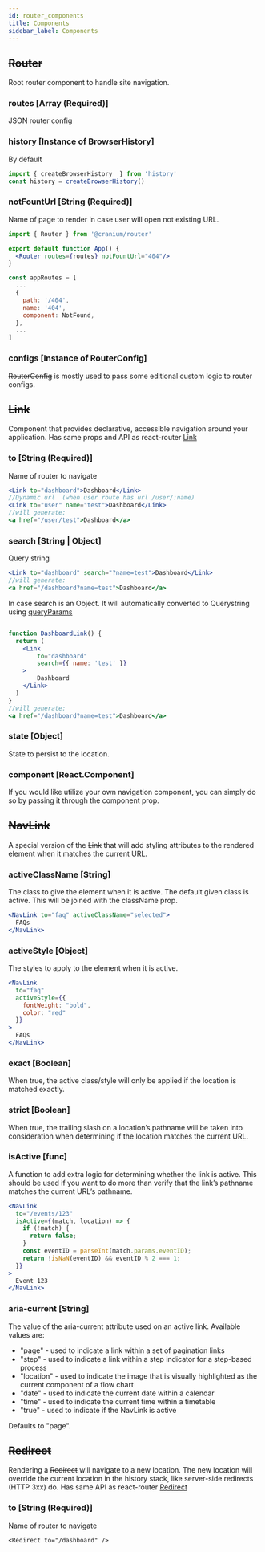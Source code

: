 ```yaml
---
id: router_components
title: Components
sidebar_label: Components
---
```


## ~~Router~~

Root router component to handle site navigation.

### routes [Array (Required)] 
JSON router config

### history [Instance of BrowserHistory] 
By default

```js
import { createBrowserHistory  } from 'history'
const history = createBrowserHistory()
```

### notFountUrl [String (Required)]

Name of page to render in case user will open not existing URL.

```jsx
import { Router } from '@cranium/router'

export default function App() {
  <Router routes={routes} notFountUrl="404"/>
}
```

```jsx
const appRoutes = [
  ...
  {
    path: '/404',
    name: '404',
    component: NotFound,
  },
  ...
]
```

### configs [Instance of RouterConfig]

~~RouterConfig~~ is mostly used to pass some editional custom logic to router configs.

## ~~Link~~

Component that provides declarative, accessible navigation around your application. Has same props and API as react-router [Link](https://reactrouter.com/web/api/Link)

### to [String (Required)] 
Name of router to navigate

```jsx
<Link to="dashboard">Dashboard</Link>
//Dynamic url  (when user route has url /user/:name)
<Link to="user" name="test">Dashboard</Link> 
//will generate:
<a href="/user/test">Dashboard</a>
```
### search [String | Object] 

Query string
```jsx
<Link to="dashboard" search="?name=test">Dashboard</Link>
//will generate:
<a href="/dashboard?name=test">Dashboard</a>
```
In case search is an Object. It will automatically converted to Querystring using [queryParams](https://alexgul4enko.github.io/bones/docs/queryParams/queryParams_about)

```jsx

function DashboardLink() {
  return (
    <Link 
        to="dashboard"
        search={{ name: 'test' }}
    >
        Dashboard
    </Link>
  )
}
//will generate:
<a href="/dashboard?name=test">Dashboard</a>
```
### state [Object]

State to persist to the location.

### component [React.Component]
If you would like utilize your own navigation component, you can simply do so by passing it through the component prop.


## ~~NavLink~~

A special version of the ~~Link~~ that will add styling attributes to the rendered element when it matches the current URL.

### activeClassName [String] 
The class to give the element when it is active. The default given class is active. This will be joined with the className prop.

```jsx
<NavLink to="faq" activeClassName="selected">
  FAQs
</NavLink>
```


### activeStyle [Object] 
The styles to apply to the element when it is active.

```jsx
<NavLink
  to="faq"
  activeStyle={{
    fontWeight: "bold",
    color: "red"
  }}
>
  FAQs
</NavLink>
```

### exact [Boolean]

When true, the active class/style will only be applied if the location is matched exactly.

### strict [Boolean]

When true, the trailing slash on a location’s pathname will be taken into consideration when determining if the location matches the current URL.

### isActive [func]

A function to add extra logic for determining whether the link is active. This should be used if you want to do more than verify that the link’s pathname matches the current URL’s pathname.

```jsx
<NavLink
  to="/events/123"
  isActive={(match, location) => {
    if (!match) {
      return false;
    }
    const eventID = parseInt(match.params.eventID);
    return !isNaN(eventID) && eventID % 2 === 1;
  }}
>
  Event 123
</NavLink>
````

### aria-current [String]

The value of the aria-current attribute used on an active link. Available values are:

- "page" - used to indicate a link within a set of pagination links
- "step" - used to indicate a link within a step indicator for a step-based process
- "location" - used to indicate the image that is visually highlighted as the current component of a flow chart
- "date" - used to indicate the current date within a calendar
- "time" - used to indicate the current time within a timetable
- "true" - used to indicate if the NavLink is active

Defaults to "page".

## ~~Redirect~~

Rendering a ~~Redirect~~ will navigate to a new location. The new location will override the current location in the history stack, like server-side redirects (HTTP 3xx) do. Has same API as react-router [Redirect](https://reactrouter.com/web/api/Redirect)

### to [String (Required)] 
Name of router to navigate
```
<Redirect to="/dashboard" />
```

